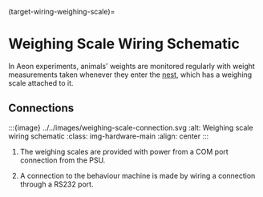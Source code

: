 (target-wiring-weighing-scale)=
# Weighing Scale Wiring Schematic

In Aeon experiments, animals' weights are monitored regularly with weight measurements taken whenever they enter the [nest](target-nest), which has a weighing scale attached to it. 

## Connections

:::{image} ../../images/weighing-scale-connection.svg
:alt: Weighing scale wiring schematic
:class: img-hardware-main
:align: center
:::

1. The weighing scales are provided with power from a COM port connection from the PSU.

2. A connection to the behaviour machine is made by wiring a connection through a RS232 port. <!--TODO: check the pins-->
